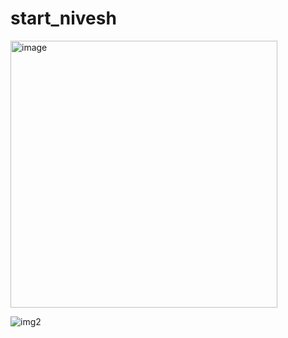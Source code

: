 # start_nivesh

<img width="427" alt="image" src="https://github.com/StartNivesh/StartNivesh/assets/158811886/bbb0bce6-08b1-4077-b491-9bfbf74a783">

![img2](https://github.com/StartNivesh/StartNivesh/assets/158811886/8304bbed-10a7-45a2-87c7-018028ce3ee3)
